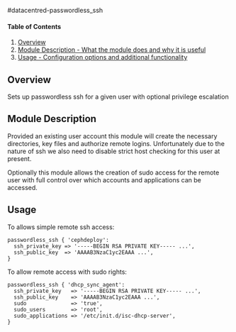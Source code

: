 #datacentred-passwordless_ssh

#### Table of Contents

1. [Overview](#overview)
2. [Module Description - What the module does and why it is useful](#module-description)
3. [Usage - Configuration options and additional functionality](#usage)

## Overview

Sets up passwordless ssh for a given user with optional privilege escalation

## Module Description

Provided an existing user account this module will create the necessary directories, key files and authorize remote logins.  Unfortunately due to the nature of ssh we also need to disable strict host checking for this user at present.

Optionally this module allows the creation of sudo access for the remote user with full control over which accounts and applications can be accessed.

## Usage

To allows simple remote ssh access:

    passwordless_ssh { 'cephdeploy':
      ssh_private_key => '-----BEGIN RSA PRIVATE KEY----- ...',
      ssh_public_key  => 'AAAAB3NzaC1yc2EAAA ...',
    }

To allow remote access with sudo rights:

    passwordless_ssh { 'dhcp_sync_agent':
      ssh_private_key   => '-----BEGIN RSA PRIVATE KEY----- ...',
      ssh_public_key    => 'AAAAB3NzaC1yc2EAAA ...',
      sudo              => 'true',
      sudo_users        => 'root',
      sudo_applications => '/etc/init.d/isc-dhcp-server',
    }
